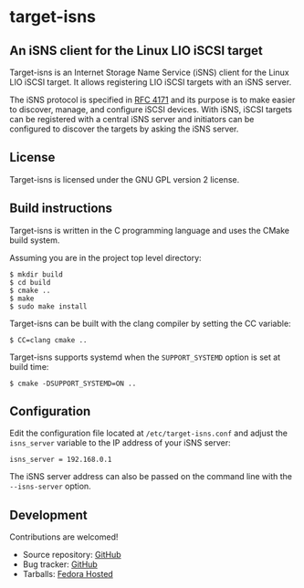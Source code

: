 target-isns
===========

An iSNS client for the Linux LIO iSCSI target
---------------------------------------------

Target-isns is an Internet Storage Name Service (iSNS) client for the
Linux LIO iSCSI target. It allows registering LIO iSCSI targets with
an iSNS server.

The iSNS protocol is specified in
[RFC 4171](http://tools.ietf.org/html/rfc4171) and its purpose is to
make easier to discover, manage, and configure iSCSI devices. With
iSNS, iSCSI targets can be registered with a central iSNS server and
initiators can be configured to discover the targets by asking the
iSNS server.

License
-------

Target-isns is licensed under the GNU GPL version 2 license.

Build instructions
------------------

Target-isns is written in the C programming language and uses the
CMake build system.

Assuming you are in the project top level directory:

    $ mkdir build
    $ cd build
    $ cmake ..
    $ make
    $ sudo make install

Target-isns can be built with the clang compiler by setting the CC
variable:

    $ CC=clang cmake ..

Target-isns supports systemd when the `SUPPORT_SYSTEMD` option is set
at build time:

    $ cmake -DSUPPORT_SYSTEMD=ON ..

Configuration
-------------

Edit the configuration file located at `/etc/target-isns.conf` and
adjust the `isns_server` variable to the IP address of your iSNS server:

    isns_server = 192.168.0.1

The iSNS server address can also be passed on the command line with
the `--isns-server` option.

Development
-----------

Contributions are welcomed!

 * Source repository: [GitHub](https://github.com/cvubrugier/target-isns)
 * Bug tracker: [GitHub](https://github.com/cvubrugier/target-isns/issues)
 * Tarballs: [Fedora Hosted](https://fedorahosted.org/releases/t/a/target-isns/)
